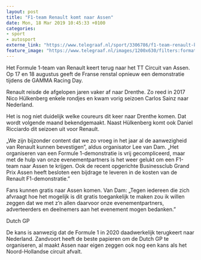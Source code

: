```yaml
---
layout: post
title: "F1-team Renault komt naar Assen"
date: Mon, 18 Mar 2019 10:45:33 +0100
categories: 
- sport 
- autosport 
externe_link: "https://www.telegraaf.nl/sport/3306786/f1-team-renault-komt-naar-assen"
feature_image: "https://www.telegraaf.nl/images/1200x630/filters:format(jpeg):quality(80)/cdn-kiosk-api.telegraaf.nl/18a72856-4965-11e9-a690-0218eaf05005.jpg"
---
```


<p class="intro">Het Formule 1-team van Renault keert terug naar het TT Circuit van Assen. Op 17 en 18 augustus geeft de Franse renstal opnieuw een demonstratie tijdens de GAMMA Racing Day.</p> <p>Renault reisde de afgelopen jaren vaker af naar Drenthe. Zo reed in 2017 Nico Hülkenberg enkele rondjes en kwam vorig seizoen Carlos Sainz naar Nederland.</p><p>Het is nog niet duidelijk welke coureurs dit keer naar Drenthe komen. Dat wordt volgende maand bekendgemaakt. Naast Hülkenberg komt ook Daniel Ricciardo dit seizoen uit voor Renault.</p><p>„We zijn bijzonder content dat we zo vroeg in het jaar al de aanwezigheid van Renault kunnen bevestigen”, aldus organisator Lee van Dam. „Het organiseren van een Formule 1-demonstratie is vrij gecompliceerd, maar met de hulp van onze evenementpartners is het weer gelukt om een F1-team naar Assen te krijgen. Ook de recent opgerichte Businessclub Grand Prix Assen heeft besloten een bijdrage te leveren in de kosten van de Renault F1-demonstratie.”</p><p>Fans kunnen gratis naar Assen komen. Van Dam: „Tegen iedereen die zich afvraagt hoe het mogelijk is dit gratis toegankelijk te maken zou ik willen zeggen dat we met z’n allen daarvoor onze evenementpartners, adverteerders en deelnemers aan het evenement mogen bedanken.”</p><p>Dutch GP</p><p>De kans is aanwezig dat de Formule 1 in 2020 daadwerkelijk terugkeert naar Nederland. Zandvoort heeft de beste papieren om de Dutch GP te organiseren, al maakt Assen naar eigen zeggen ook nog een kans als het Noord-Hollandse circuit afvalt.</p>
